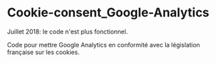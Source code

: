 Cookie-consent_Google-Analytics
===============================

Juillet 2018: le code n'est plus fonctionnel.

Code pour mettre Google Analytics en conformité avec la législation française sur les cookies.
